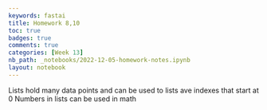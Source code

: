 ```yaml
---
keywords: fastai
title: Homework 8,10
toc: true
badges: true
comments: true
categories: [Week 13]
nb_path: _notebooks/2022-12-05-homework-notes.ipynb
layout: notebook
---
```


<!--
#################################################
### THIS FILE WAS AUTOGENERATED! DO NOT EDIT! ###
#################################################
# file to edit: _notebooks/2022-12-05-homework-notes.ipynb
-->

<div class="container" id="notebook-container">
        
<div class="cell border-box-sizing text_cell rendered"><div class="inner_cell">
<div class="text_cell_render border-box-sizing rendered_html">
<p>Lists hold many data points and can be used to 
lists ave indexes that start at 0
Numbers in lists can be used in math</p>

</div>
</div>
</div>
</div>
 

